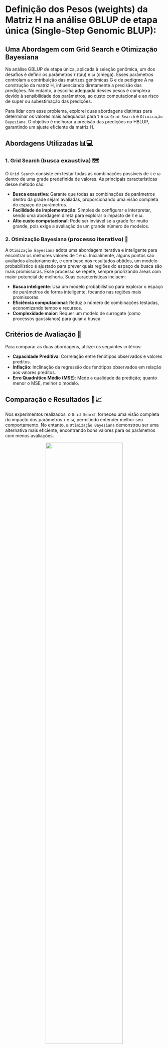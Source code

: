 # Definição dos Pesos (weights) da Matriz H na análise GBLUP de etapa única (Single-Step Genomic BLUP): 
## Uma Abordagem com Grid Search e Otimização Bayesiana 

Na análise GBLUP de etapa única, aplicada à seleção genômica, um dos desafios é definir os parâmetros τ (tau) e ω (omega). Esses parâmetros controlam a contribuição das matrizes genômicas G e de pedigree A na construção da matriz H, influenciando diretamente a precisão das predições. No entanto, a escolha adequada desses pesos é complexa devido à sensibilidade dos parâmetros, ao custo computacional e ao risco de super ou subestimação das predições.

Para lidar com esse problema, explorei duas abordagens distintas para determinar os valores mais adequados para τ e ω: `Grid Search` e `Otimização Bayesiana`. O objetivo é melhorar a precisão das predições no HBLUP, garantindo um ajuste eficiente da matriz H.

## Abordagens Utilizadas 📊💻

### 1. Grid Search (𝗯𝘂𝘀𝗰𝗮 𝗲𝘅𝗮𝘂𝘀𝘁𝗶𝘃𝗮) 🗺️
O `Grid Search` consiste em testar todas as combinações possíveis de τ e ω dentro de uma grade predefinida de valores. As principais características desse método são:

- **Busca exaustiva**: Garante que todas as combinações de parâmetros dentro da grade sejam avaliadas, proporcionando uma visão completa do espaço de parâmetros.
- **Facilidade de implementação**: Simples de configurar e interpretar, sendo uma abordagem direta para explorar o impacto de τ e ω.
- **Alto custo computacional**: Pode ser inviável se a grade for muito grande, pois exige a avaliação de um grande número de modelos.

### 2. Otimização Bayesiana (𝗽𝗿𝗼𝗰𝗲𝘀𝘀𝗼 𝗶𝘁𝗲𝗿𝗮𝘁𝗶𝘃𝗼) 🔄
A `Otimização Bayesiana` adota uma abordagem iterativa e inteligente para encontrar os melhores valores de τ e ω. Inicialmente, alguns pontos são avaliados aleatoriamente, e com base nos resultados obtidos, um modelo probabilístico é ajustado para prever quais regiões do espaço de busca são mais promissoras. Esse processo se repete, sempre priorizando áreas com maior potencial de melhoria. Suas características incluem:

- **Busca inteligente**: Usa um modelo probabilístico para explorar o espaço de parâmetros de forma inteligente, focando nas regiões mais promissoras.
- **Eficiência computacional**: Reduz o número de combinações testadas, economizando tempo e recursos.
- **Complexidade maior**: Requer um modelo de surrogate (como processos gaussianos) para guiar a busca.

## Critérios de Avaliação 🎯
Para comparar as duas abordagens, utilizei os seguintes critérios:

- **Capacidade Preditiva**: Correlação entre fenótipos observados e valores preditos.
- **Inflação**: Inclinação da regressão dos fenótipos observados em relação aos valores preditos.
- **Erro Quadrático Médio (MSE)**: Mede a qualidade da predição; quanto menor o MSE, melhor o modelo.

## Comparação e Resultados 🚀📈
Nos experimentos realizados, o `Grid Search` forneceu uma visão completa do impacto dos parâmetros τ e ω, permitindo entender melhor seu comportamento. No entanto, a `Otimização Bayesiana` demonstrou ser uma alternativa mais eficiente, encontrando bons valores para os parâmetros com menos avaliações.

<p align="center">
  <img src='Plot.png' width='70%' height='70%' alt="">
</p>

Os gráficos gerados mostram que:

- No **Grid Search**, os pontos são distribuídos uniformemente, cobrindo toda a grade de parâmetros.
- Na **Otimização Bayesiana**, os pontos testados são mais dispersos no início, mas rapidamente se concentram nas regiões mais promissoras.

Essa comparação demonstra que ambas as abordagens têm suas vantagens e podem ser usadas em conjunto para melhorar a definição dos pesos na matriz H. 

# Pacotes R Utilizados 🛠️🔍
Para implementar as análises de **Grid Search** e **Otimização Bayesiana**, foram utilizados pacotes específicos do R que facilitam o cálculo da matriz H, a ajustagem de modelos mistos e a otimização de parâmetros. 

- O pacote `AGHmatrix` foi empregado para calcular as matrizes de parentesco genômico (G) e de pedigree (A), bem como para construir a matriz híbrida H com os parâmetros τ e ω. https://doi.org/10.32614/CRAN.package.AGHmatrix 
- Para ajustar os modelos mistos, utilizou-se o pacote `sommer`, que permite a inclusão de estruturas complexas de variância e covariância. https://doi.org/10.32614/CRAN.package.sommer 
- Já a otimização bayesiana foi realizada com o pacote `rBayesianOptimization`, que implementa uma abordagem eficiente para explorar o espaço de parâmetros. https://doi.org/10.32614/CRAN.package.rBayesianOptimization 
- Além disso, o pacote `dplyr` foi utilizado para manipulação de dados e o `ggplot2` para a visualização dos resultados.

# Para quem quiser explorar mais afundo os efeito dos parâmetros τ e ω na construção da matriz H, recomento esse estudo: 
MARTINI, Johannes WR et al. The effect of the H−1 scaling factors τ and ω on the structure of H in the single-step procedure. Genetics Selection Evolution, v. 50, n. 1, p. 16, 2018. https://doi.org/10.1186/s12711-018-0386-x. 
